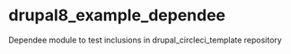 # drupal8_example_dependee
Dependee module to test inclusions in drupal_circleci_template repository
